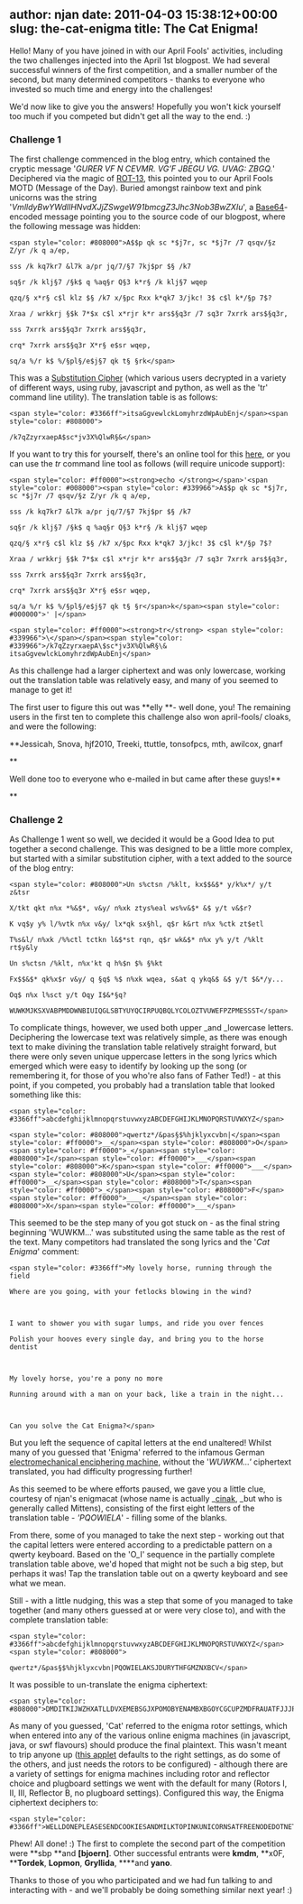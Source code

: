 author: njan
date: 2011-04-03 15:38:12+00:00
slug: the-cat-enigma
title: The Cat Enigma!
---

Hello! Many of you have joined in with our April Fools' activities, including the two challenges injected into the April 1st blogpost. We had several successful winners of the first competition, and a smaller number of the second, but many determined competitors - thanks to everyone who invested so much time and energy into the challenges!



We'd now like to give you the answers! Hopefully you won't kick yourself too much if you competed but didn't get all the way to the end. :)



### **Challenge 1**



The first challenge commenced in the blog entry, which contained the cryptic message '_GURER VF N CEVMR. VG’F JBEGU VG. UVAG: ZBGQ._' Deciphered via the magic of [ROT-13](http://en.wikipedia.org/wiki/ROT-13), this pointed you to our April Fools MOTD (Message of the Day). Buried amongst rainbow text and pink unicorns was the string '_VmlldyBwYWdlIHNvdXJjZSwgeW91bmcgZ3Jhc3Nob3BwZXIu_', a [Base64](http://en.wikipedia.org/wiki/Base64)-encoded message pointing you to the source code of our blogpost, where the following message was hidden:


    
    <span style="color: #808000">A$$p qk sc *$j7r, sc *$j7r /7 qsqv/§z Z/yr /k q a/ep,
    
    sss /k kq7kr7 &l7k a/pr jq/7/§7 7kj$pr $§ /k7
    
    sq§r /k klj§7 /§k$ q %aq§r Q§3 k*r§ /k klj§7 wqep
    
    qzq/§ x*r§ c$l klz $§ /k7 x/§pc Rxx k*qk7 3/jkc! 3$ c$l k*/§p 7$?
    
    Xraa / wrkkrj §$k 7*$x c$l x*rjr k*r ars$§q3r /7 sq3r 7xrrk ars$§q3r,
    
    sss 7xrrk ars$§q3r 7xrrk ars$§q3r,
    
    crq* 7xrrk ars$§q3r X*r§ e$sr wqep,
    
    sq/a %/r k$ %/§pl§/e$j§7 qk t§ §rk</span>



This was a [Substitution Cipher](http://en.wikipedia.org/wiki/Substitution_cipher) (which various users decrypted in a variety of different ways, using ruby, javascript and python, as well as the 'tr' command line utility). The translation table is as follows:


    
    
    
    
    
    <span style="color: #3366ff">itsaGgvewlckLomyhrzdWpAubEnj</span><span style="color: #808000">
    
    /k7qZzyrxaepA$sc*jv3X%QlwR§&</span>







If you want to try this for yourself, there's an online tool for this [here](http://www.cryptool-online.org/index.php?option=com_content&view=article&id=143&Itemid=166&lang=en), or you can use the _tr_ command line tool as follows (will require unicode support):


    
    <span style="color: #ff0000"><strong>echo </strong></span>'<span style="color: #008000"><span style="color: #339966">A$$p qk sc *$j7r, sc *$j7r /7 qsqv/§z Z/yr /k q a/ep,
    
    sss /k kq7kr7 &l7k a/pr jq/7/§7 7kj$pr $§ /k7
    
    sq§r /k klj§7 /§k$ q %aq§r Q§3 k*r§ /k klj§7 wqep
    
    qzq/§ x*r§ c$l klz $§ /k7 x/§pc Rxx k*qk7 3/jkc! 3$ c$l k*/§p 7$?
    
    Xraa / wrkkrj §$k 7*$x c$l x*rjr k*r ars$§q3r /7 sq3r 7xrrk ars$§q3r,
    
    sss 7xrrk ars$§q3r 7xrrk ars$§q3r,
    
    crq* 7xrrk ars$§q3r X*r§ e$sr wqep,
    
    sq/a %/r k$ %/§pl§/e$j§7 qk t§ §r</span>k</span><span style="color: #000000">' |</span>
    
    <span style="color: #ff0000"><strong>tr</strong> <span style="color: #339966">\</span></span><span style="color: #339966">/k7qZzyrxaepA\$sc*jv3X%QlwR§\& itsaGgvewlckLomyhrzdWpAubEnj</span>



As this challenge had a larger ciphertext and was only lowercase, working out the translation table was relatively easy, and many of you seemed to manage to get it!



The first user to figure this out was **elly **- well done, you! The remaining users in the first ten to complete this challenge also won april-fools/ cloaks, and were the following:



**Jessicah, Snova, hjf2010, Treeki, ttuttle, tonsofpcs, mth, awilcox, gnarf

**



Well done too to everyone who e-mailed in but came after these guys!**

**



### **Challenge 2**



As Challenge 1 went so well, we decided it would be a Good Idea to put together a second challenge. This was designed to be a little more complex, but started with a similar substitution cipher, with a text added to the source of the blog entry:


    
    <span style="color: #808000">Un s%ctsn /%klt, kx$$&$* y/k%x*/ y/t z&tsr
    
    X/tkt qkt n%x *%&$*, v&y/ n%xk ztys%eal ws%v&$* &$ y/t v&$r?
    
    K vq$y y% l/%vtk n%x v&y/ lx*qk sx§hl, q$r k&rt n%x %ctk zt$etl
    
    T%s&l/ n%xk /%%ctl tctkn l&$*st rqn, q$r wk&$* n%x y% y/t /%klt rt$y&ly
    
    Un s%ctsn /%klt, n%x'kt q h%$n $% §%kt
    
    Fx$$&$* qk%x$r v&y/ q §q$ %$ n%xk wqea, s&at q ykq&$ &$ y/t $&*/y...
    
    Oq$ n%x l%sct y/t Oqy I$&*§q?
    
    WUWKMJKSXVABPMDDWNBIUIQGLSBTYUYQCIRPUQBQLYCOLOZTVUWEFPZPMESSST</span>



To complicate things, however, we used both upper _and _lowercase letters. Deciphering the lowercase text was relatively simple, as there was enough text to make divining the translation table relatively straight forward, but there were only seven unique uppercase letters in the song lyrics which emerged which were easy to identify by looking up the song (or remembering it, for those of you who're also fans of Father Ted!) - at this point, if you competed, you probably had a translation table that looked something like this:


    
    <span style="color: #3366ff">abcdefghijklmnopqrstuvwxyzABCDEFGHIJKLMNOPQRSTUVWXYZ</span>
    
    <span style="color: #808000">qwertz*/&pas§$%hjklyxcvbn|</span><span style="color: #ff0000">__</span><span style="color: #808000">O</span><span style="color: #ff0000">_</span><span style="color: #808000">I</span><span style="color: #ff0000">___</span><span style="color: #808000">K</span><span style="color: #ff0000">___</span><span style="color: #808000">U</span><span style="color: #ff0000">__</span><span style="color: #808000">T</span><span style="color: #ff0000">_</span><span style="color: #808000">F</span><span style="color: #ff0000">____</span><span style="color: #808000">X</span><span style="color: #ff0000">___</span>



This seemed to be the step many of you got stuck on - as the final string beginning 'WUWKM...' was substituted using the same table as the rest of the text. Many competitors had translated the song lyrics and the '_Cat Enigma_' comment:


    
    <span style="color: #3366ff">My lovely horse, running through the field
    
    Where are you going, with your fetlocks blowing in the wind?
    
    
    
    I want to shower you with sugar lumps, and ride you over fences
    
    Polish your hooves every single day, and bring you to the horse dentist
    
    
    
    My lovely horse, you're a pony no more
    
    Running around with a man on your back, like a train in the night...
    
    
    
    Can you solve the Cat Enigma?</span>



But you left the sequence of capital letters at the end unaltered! Whilst many of you guessed that 'Enigma' referred to the infamous German [electromechanical enciphering machine](http://en.wikipedia.org/wiki/Enigma_machine), without the '_WUWKM...'_ ciphertext translated, you had difficulty progressing further!



As this seemed to be where efforts paused, we gave you a little clue, courtesy of njan's enigmacat (whose name is actually _[cinak](http://jeremiad.org/cats.shtml), _but who is generally called Mittens), consisting of the first eight letters of the translation table - _'PQOWIELA_' - filling some of the blanks.



From there, some of you managed to take the next step - working out that the capital letters were entered according to a predictable pattern on a qwerty keyboard. Based on the 'O_I' sequence in the partially complete translation table above, we'd hoped that might not be such a big step, but perhaps it was! Tap the translation table out on a qwerty keyboard and see what we mean.



Still - with a little nudging, this was a step that some of you managed to take together (and many others guessed at or were very close to), and with the complete translation table:


    
    
    
    
    
    <span style="color: #3366ff">abcdefghijklmnopqrstuvwxyzABCDEFGHIJKLMNOPQRSTUVWXYZ</span><span style="color: #808000">
    
    qwertz*/&pas§$%hjklyxcvbn|PQOWIELAKSJDURYTHFGMZNXBCV</span>







It was possible to un-translate the enigma ciphertext:


    
    <span style="color: #808000">DMDITKIJWZHXATLLDVXEMEBSGJXPOMOBYENAMBXBGOYCGCUPZMDFRAUATFJJJP</span>



As many of you guessed, 'Cat' referred to the enigma rotor settings, which when entered into any of the various online enigma machines (in javascript, java, or swf flavours) should produce the final plaintext. This wasn't meant to trip anyone up ([this applet](http://www.enigmaco.de/enigma/enigma.swf) defaults to the right settings, as do some of the others, and just needs the rotors to be configured) - although there are a variety of settings for enigma machines including rotor and reflector choice and plugboard settings we went with the default for many (Rotors I, II, III, Reflector B, no plugboard settings). Configured this way, the Enigma ciphertext deciphers to:


    
    <span style="color: #3366ff">WELLDONEPLEASESENDCOOKIESANDMILKTOPINKUNICORNSATFREENODEDOTNET</span>



Phew! All done! :) The first to complete the second part of the competition were **sbp **and **[bjoern]**. Other successful entrants were **kmdm**, **x0F, ****Tordek**, **Lopmon**, **Gryllida**, ****and **yano**.



Thanks to those of you who participated and we had fun talking to and interacting with - and we'll probably be doing something similar next year! :)
